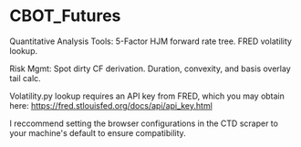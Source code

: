 # CBOT_Futures 
Quantitative Analysis Tools:
5-Factor HJM forward rate tree.
FRED volatility lookup. 

Risk Mgmt:
Spot dirty CF derivation. 
Duration, convexity, and basis overlay tail calc.

Volatility.py lookup requires an API key from FRED, which you may obtain here:
https://fred.stlouisfed.org/docs/api/api_key.html

I reccommend setting the browser configurations in the CTD scraper to your machine's default to ensure compatibility.
